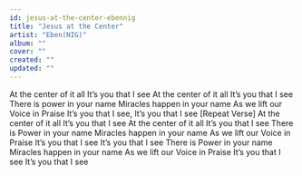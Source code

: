 ```yaml
---
id: jesus-at-the-center-ebennig
title: "Jesus at the Center"
artist: "Eben(NIG)"
album: ""
cover: ""
created: ""
updated: ""
---
```


At the center of it all
It’s you that I see
At the center of it all
It’s you that I see
There is power in your name
Miracles happen in your name
As we lift our Voice in Praise
It’s you that I see, It’s you that I see
[Repeat Verse]
At the center of it all
It’s you that I see
At the center of it all
It’s you that I see
There is Power in your name
Miracles happen in your name
As we lift our Voice in Praise
It’s you that I see
It’s you that I see
There is Power in your name
Miracles happen in your name
As we lift our Voice in Praise
It’s you that I see
It’s you that I see